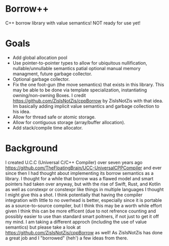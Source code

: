 # Borrow++

C++ borrow library with value semantics! NOT ready for use yet!

# Goals
* Add global allocation pool 
* Use pointer-to-pointer types to allow for ubiquitous nullification, nullable/unnullable semantics patial optional manual memory managment, future garbage collector. 
* Optional garbage collector. 
* Fix the one foot-gun (the move semantics) that exists in this library. This may be able to be done via template specialization, instantiating owning/non-owning Boxes. I credit https://github.com/ZisIsNotZis/cppBorrow by ZisIsNotZis with that idea. Im basically adding implicit value semantics and garbage collection to his idea. 
* Allow for thread safe or atomic storage. 
* Allow for contiguous storage (array/buffer allocation). 
* Add stack/compile time allocator. 

# Background

I created U.C.C (Universal C/C++ Compiler) over seven years ago https://github.com/TheFloatingBrain/UCC-UniversalCPPCompiler 
and ever since then I had thought about implementing its borrow semantics as a library. I thought for a while that borrow was a flawed model and smart 
pointers had taken over anyway, but with the rise of Swift, Rust, and Kotlin as well as constexpr or constexpr like things in multiple languages I thought 
I might give this a shot. I think potentially that having the compiler integration with little to no overhead is better, especially since it is 
portable as a source-to-source compiler, but I think this may be a worth while effort given I think this can be more efficent (due to not refrence 
counting and possibly easier to use than standard smart poitners, if not just to get it off my mind. I am taking a different approch (including the 
use of value semantics) but please take a look at https://github.com/ZisIsNotZis/cppBorrow as well! As ZisIsNotZis has done a great job and I "borrowed" (heh') a few ideas from there.
